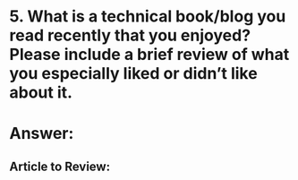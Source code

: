 # 5. What is a technical book/blog you read recently that you enjoyed? Please include a brief review of what you especially liked or didn’t like about it.

# Answer:
## Article to Review: 
